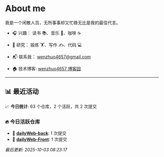 # About me

我是一个闲散人员，无所事事却又忙碌无比是我的最佳代言。

- 🎧 兴趣： 读书 📚、音乐 🎵、咖啡 ☕  
- 🧪 研究： 锻炼 🏋️、写作 ✍️、代码 💻  

- 📬 联系我： wenzhuo4657@gmail.com  
- 🏠 技术博客:  [wenzhuo4657 博客园](https://www.cnblogs.com/wenzhuo4657)
---

## 📊 最近活动

📈 **今日统计**: 63 个仓库，2 个活跃，共 2 次提交

### 🔥 今日活跃仓库

- 📝 **[dailyWeb-back](https://github.com/wenzhuo4657/dailyWeb-back)**: 1 次提交
- 📝 **[dailyWeb-Front](https://github.com/wenzhuo4657/dailyWeb-Front)**: 1 次提交


*最后更新: 2025-10-03 08:23:17*
